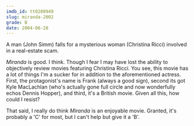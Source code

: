 ```yaml
---
imdb_id: tt0280949
slug: miranda-2002
grade: B
date: 2004-06-28
---
```


A man (John Simm) falls for a mysterious woman (Christina Ricci) involved in a real-estate scam.

_Miranda_ is good. I think. Though I fear I may have lost the ability to objectively review movies featuring Christina Ricci. You see, this movie has a lot of things I'm a sucker for in addition to the aforementioned actress. First, the protagonist's name is Frank (always a good sign), second its got Kyle MacLachlan (who's actually gone full circle and now wonderfully echos Dennis Hopper), and third, it's a British movie. Given all this, how could I resist?

That said, I really do think _Miranda_ is an enjoyable movie. Granted, it's probably a 'C' for most, but I can't help but give it a 'B'.
